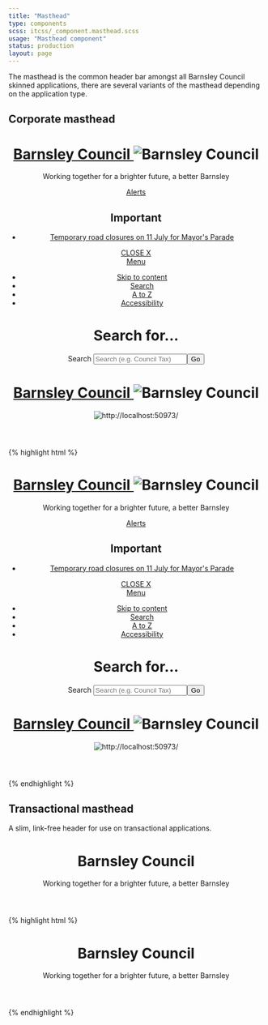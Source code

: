 ```yaml
---
title: "Masthead"
type: components
scss: itcss/_component.masthead.scss
usage: "Masthead component"
status: production
layout: page
---
```


The masthead is the common header bar amongst all Barnsley Council skinned applications, there are several variants of the masthead depending on the application type.

## Corporate masthead

<div class="example">
<header role="banner">
    <div class="container container--screen">
        <div class="masthead">
            <div class="logo masthead__logo">
                <h1 class="logo__heading">
                    <a class="logo__link" href="/">
                        Barnsley Council
                    </a>
                <img class="logo__print" alt="Barnsley Council" src="/Images/bmbc-print.png">
                </h1>
            </div>
            <p class="masthead__strapline">Working together for a brighter future, a better Barnsley</p>
            <!-- Alerts Component -->
            <div class="masthead__button alerts">
                <a href="/alerts" class="alerts__link ">Alerts</a>
                <div class="alerts__container">
                    <h2 class="alerts__heading">Important</h2>
                    <nav class="alerts__menu">
                        <ul class="alerts__list ui-list">                    
                            <li class="alerts__item">
                                <a href="/alerts/temporary-road-closures-on-11-july-for-mayors-parade/" class="alerts__item__link">Temporary road closures on 11 July for Mayor's Parade</a>
                            </li>
                        </ul>
                    </nav>
                    <a href="#" class="alerts__close">CLOSE X</a>
                </div>       
            </div>
            <!-- Masthead Navigation -->
            <nav class="masthead__nav">
                <a href="/search" class="masthead__nav__button showMenu" data-menu-content=".masthead__nav__container">Menu</a>
                <div class="masthead__nav__container">
                    <ul class="ui-list">
                        <li class="masthead__nav__item"><a class="masthead__nav__link" href="#start" accesskey="S">Skip to content</a></li>
                        <li class="masthead__nav__item md-hidden"><a class="masthead__nav__link" href="/search">Search</a></li>
                        <li class="masthead__nav__item"><a class="masthead__nav__link" href="/atoz">A to Z</a></li>
                        <li class="masthead__nav__item"><a class="masthead__nav__link" href="/accessibility">Accessibility</a></li>
                    </ul>
                </div>
            </nav>       
            <!-- Masthead Search -->     
            <div class="masthead__search">
                <div class="container container--page">                
                    <div>
                        <form action="/search" method="get" role="search">
                            <h1 class="search__heading">Search for...</h1>
                            <label class="ui-search__label search__label" for="search">Search</label>
                            <input class="ui-search__field search__field" type="search" name="search" id="search" placeholder="Search (e.g. Council Tax)" accesskey="4"><!--
                         --><button class="button button--primary button--search search__button" type="submit">Go</button>
                        </form>
                    </div>
                </div>
            </div>
        </div>
    </div>
    <div class="container container--print container--float">
        <div class="logo masthead__logo">
            <h1 class="logo__heading">
                <a class="logo__link" href="/">
                    Barnsley Council
                </a>
                <img class="logo__print" alt="Barnsley Council" src="/Images/bmbc-print.png">
            </h1>
        </div>
        <!-- QR Code containing page URL -->
        <div class="masthead__qr-code">
            <div class="qr-code">
                <img class="qr-code__image" alt="http://localhost:50973/" src="http://localhost:50973/.qr">
            </div>
        </div>
    </div>
</header>
</div>

{% highlight html %}
<header role="banner">
    <div class="container container--screen">
        <div class="masthead">
            <div class="logo masthead__logo">
                <h1 class="logo__heading">
                    <a class="logo__link" href="/">
                        Barnsley Council
                    </a>
                <img class="logo__print" alt="Barnsley Council" src="/Images/bmbc-print.png">
                </h1>
            </div>
            <p class="masthead__strapline">Working together for a brighter future, a better Barnsley</p>
            <!-- Alerts Component -->
            <div class="masthead__button alerts">
                <a href="/alerts" class="alerts__link ">Alerts</a>
                <div class="alerts__container">
                    <h2 class="alerts__heading">Important</h2>
                    <nav class="alerts__menu">
                        <ul class="alerts__list ui-list">                    
                            <li class="alerts__item">
                                <a href="/alerts/temporary-road-closures-on-11-july-for-mayors-parade/" class="alerts__item__link">Temporary road closures on 11 July for Mayor's Parade</a>
                            </li>
                        </ul>
                    </nav>
                    <a href="#" class="alerts__close">CLOSE X</a>
                </div>       
            </div>
            <!-- Masthead Navigation -->
            <nav class="masthead__nav">
                <a href="/search" class="masthead__nav__button showMenu" data-menu-content=".masthead__nav__container">Menu</a>
                <div class="masthead__nav__container">
                    <ul class="ui-list">
                        <li class="masthead__nav__item"><a class="masthead__nav__link" href="#start" accesskey="S">Skip to content</a></li>
                        <li class="masthead__nav__item md-hidden"><a class="masthead__nav__link" href="/search">Search</a></li>
                        <li class="masthead__nav__item"><a class="masthead__nav__link" href="/atoz">A to Z</a></li>
                        <li class="masthead__nav__item"><a class="masthead__nav__link" href="/accessibility">Accessibility</a></li>
                    </ul>
                </div>
            </nav>       
            <!-- Masthead Search -->     
            <div class="masthead__search">
                <div class="container container--page">                
                    <div>
                        <form action="/search" method="get" role="search">
                            <h1 class="search__heading">Search for...</h1>
                            <label class="ui-search__label search__label" for="search">Search</label>
                            <input class="ui-search__field search__field" type="search" name="search" id="search" placeholder="Search (e.g. Council Tax)" accesskey="4"><!--
                         --><button class="button button--primary button--search search__button" type="submit">Go</button>
                        </form>
                    </div>
                </div>
            </div>
        </div>
    </div>
    <div class="container container--print container--float">
        <div class="logo masthead__logo">
            <h1 class="logo__heading">
                <a class="logo__link" href="/">
                    Barnsley Council
                </a>
                <img class="logo__print" alt="Barnsley Council" src="/Images/bmbc-print.png">
            </h1>
        </div>
        <!-- QR Code containing page URL -->
        <div class="masthead__qr-code">
            <div class="qr-code">
                <img class="qr-code__image" alt="http://localhost:50973/" src="http://localhost:50973/.qr">
            </div>
        </div>
    </div>
</header>
{% endhighlight %}

## Transactional masthead

A slim, link-free header for use on transactional applications.

<div class="example">
<header role="banner">
    <div class="container container--screen ">
        <div class="masthead container--float">
            <div class="logo masthead__logo">
                <h1 class="logo__heading">
                    <a class="logo__link">
                        Barnsley Council
                    </a>                
                </h1>
            </div>            
            <p class="masthead__strapline">
                Working together for a brighter future, a better Barnsley
            </p>
        </div>
    </div>        
</header>
</div>

{% highlight html %}
<header role="banner">
    <div class="container container--screen ">
        <div class="masthead container--float">
            <div class="logo masthead__logo">
                <h1 class="logo__heading">
                    <a class="logo__link">
                        Barnsley Council
                    </a>                
                </h1>
            </div>            
            <p class="masthead__strapline">
                Working together for a brighter future, a better Barnsley
            </p>
        </div>
    </div>        
</header>
{% endhighlight %}
